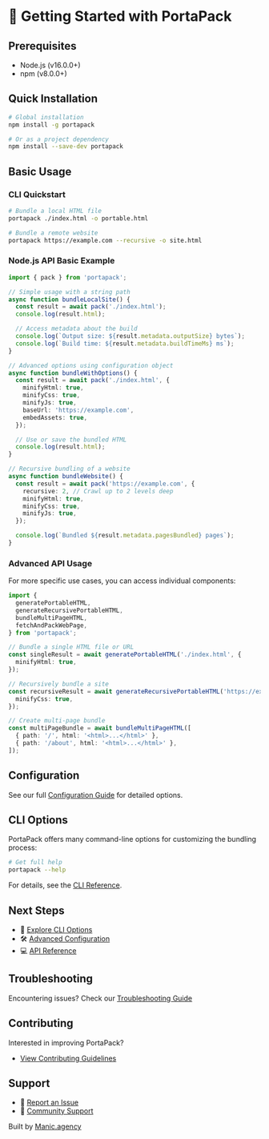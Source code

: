 # 🚀 Getting Started with PortaPack

## Prerequisites

- Node.js (v16.0.0+)
- npm (v8.0.0+)

## Quick Installation

```bash
# Global installation
npm install -g portapack

# Or as a project dependency
npm install --save-dev portapack
```

## Basic Usage

### CLI Quickstart

```bash
# Bundle a local HTML file
portapack ./index.html -o portable.html

# Bundle a remote website
portapack https://example.com --recursive -o site.html
```

### Node.js API Basic Example

```typescript
import { pack } from 'portapack';

// Simple usage with a string path
async function bundleLocalSite() {
  const result = await pack('./index.html');
  console.log(result.html);

  // Access metadata about the build
  console.log(`Output size: ${result.metadata.outputSize} bytes`);
  console.log(`Build time: ${result.metadata.buildTimeMs} ms`);
}

// Advanced options using configuration object
async function bundleWithOptions() {
  const result = await pack('./index.html', {
    minifyHtml: true,
    minifyCss: true,
    minifyJs: true,
    baseUrl: 'https://example.com',
    embedAssets: true,
  });

  // Use or save the bundled HTML
  console.log(result.html);
}

// Recursive bundling of a website
async function bundleWebsite() {
  const result = await pack('https://example.com', {
    recursive: 2, // Crawl up to 2 levels deep
    minifyHtml: true,
    minifyCss: true,
    minifyJs: true,
  });

  console.log(`Bundled ${result.metadata.pagesBundled} pages`);
}
```

### Advanced API Usage

For more specific use cases, you can access individual components:

```typescript
import {
  generatePortableHTML,
  generateRecursivePortableHTML,
  bundleMultiPageHTML,
  fetchAndPackWebPage,
} from 'portapack';

// Bundle a single HTML file or URL
const singleResult = await generatePortableHTML('./index.html', {
  minifyHtml: true,
});

// Recursively bundle a site
const recursiveResult = await generateRecursivePortableHTML('https://example.com', 2, {
  minifyCss: true,
});

// Create multi-page bundle
const multiPageBundle = await bundleMultiPageHTML([
  { path: '/', html: '<html>...</html>' },
  { path: '/about', html: '<html>...</html>' },
]);
```

## Configuration

See our full [Configuration Guide](https://manicinc.github.io/portapack/configuration) for detailed options.

## CLI Options

PortaPack offers many command-line options for customizing the bundling process:

```bash
# Get full help
portapack --help
```

For details, see the [CLI Reference](https://manicinc.github.io/portapack/cli).

## Next Steps

- 📖 [Explore CLI Options](https://manicinc.github.io/portapack/cli)
- 🛠 [Advanced Configuration](https://manicinc.github.io/portapack/configuration)
- 💻 [API Reference](https://manicinc.github.io/portapack/api/README.html)

## Troubleshooting

Encountering issues? Check our [Troubleshooting Guide](https://manicinc.github.io/portapack/troubleshooting)

## Contributing

Interested in improving PortaPack?

- [View Contributing Guidelines](https://manicinc.github.io/portapack/contributing)

## Support

- 🐛 [Report an Issue](https://github.com/manicinc/portapack/issues)
- 💬 [Community Support](https://discord.gg/DzNgXdYm)

Built by [Manic.agency](https://manic.agency)

